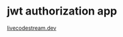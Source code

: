 # jwt authorization app

[livecodestream.dev](https://livecodestream.dev/post/a-practical-guide-to-jwt-authentication-with-nodejs/)

